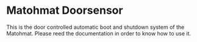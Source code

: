 Matohmat Doorsensor
===================

This is the door controlled automatic boot and shutdown system of
the Matohmat. Please reed the documentation in order to know how
to use it.
